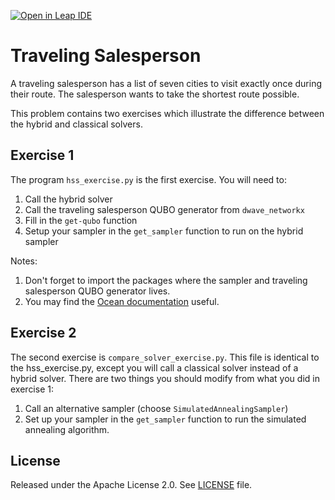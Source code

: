 [![Open in Leap IDE](	
	https://cdn-assets.cloud.dwavesys.com/shared/latest/badges/leapide.svg)](
	https://ide.dwavesys.io/#https://github.com/dwave-training/traveling-salesperson)

# Traveling Salesperson

A traveling salesperson has a list of seven cities to visit exactly once during their route. The salesperson wants to take the shortest route possible.

This problem contains two exercises which illustrate the difference between the hybrid and classical solvers.

## Exercise 1

The program ``hss_exercise.py`` is the first exercise. You will need to:

 1. Call the hybrid solver
 2. Call the traveling salesperson QUBO generator from ``dwave_networkx``
 3. Fill in the ``get-qubo`` function
 4. Setup your sampler in the ``get_sampler`` function to run on the hybrid sampler

 Notes: 
 
1. Don't forget to import the packages where the sampler and traveling salesperson QUBO generator lives.
2. You may find the [Ocean documentation](https://docs.ocean.dwavesys.com/en/stable/) useful.

## Exercise 2 

The second exercise is ``compare_solver_exercise.py``. This file is identical to the hss_exercise.py, except you will call a classical solver instead of a hybrid solver. 
There are two things you should modify from what you did in exercise 1: 

1. Call an alternative sampler (choose ``SimulatedAnnealingSampler``)
2. Set up your sampler in the ``get_sampler`` function to run the simulated annealing algorithm. 

## License

Released under the Apache License 2.0. See [LICENSE](LICENSE) file.
